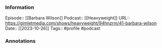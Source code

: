 ### Information

Episode:: [[Barbara Wilson]]
Podcast:: [[Heavyweight]]
URL:: https://gimletmedia.com/shows/heavyweight/94hnzrm/41-barbara-wilson
Date:: [[2023-10-26]]
Tags:: #profile 
#podcast


### Annotations

